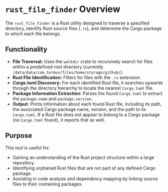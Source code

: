# `rust_file_finder` Overview

The `rust_file_finder` is a Rust utility designed to traverse a specified directory, identify Rust source files (`.rs`), and determine the Cargo package to which each file belongs.

## Functionality

- **File Traversal:** Uses the `walkdir` crate to recursively search for files within a predefined root directory (currently `/data/data/com.termux/files/home/storage/github/`).
- **Rust File Identification:** Filters for files with the `.rs` extension.
- **Cargo.toml Discovery:** For each identified Rust file, it searches upwards through the directory hierarchy to locate the nearest `Cargo.toml` file.
- **Package Information Extraction:** Parses the found `Cargo.toml` to extract the `package.name` and `package.version`.
- **Output:** Prints information about each found Rust file, including its path, the associated Cargo package name, version, and the path to its `Cargo.toml`. If a Rust file does not appear to belong to a Cargo package (no `Cargo.toml` found), it reports that as well.

## Purpose

This tool is useful for:
- Gaining an understanding of the Rust project structure within a large repository.
- Identifying orphaned Rust files that are not part of any defined Cargo package.
- Assisting in code analysis and dependency mapping by linking source files to their containing packages.
